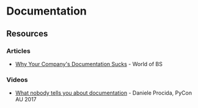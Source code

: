 # Documentation

## Resources

### Articles

* [Why Your Company's Documentation Sucks](https://stackoverflow.blog/2020/03/02/best-practices-for-rest-api-design/) - World of BS

### Videos

* [What nobody tells you about documentation](https://www.youtube.com/watch?v=t4vKPhjcMZg) - Daniele Procida, PyCon AU 2017
